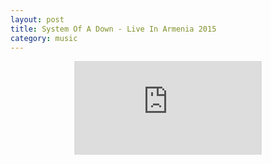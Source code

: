 ```yaml
---
layout: post
title: System Of A Down - Live In Armenia 2015
category: music
---
```


<p style="text-align: center;">
    <span>
        <iframe src="https://www.youtube.com/embed/zvGcMNSCc4M" frameborder="0" allowfullscreen=""></iframe>
    </span>
</p>


